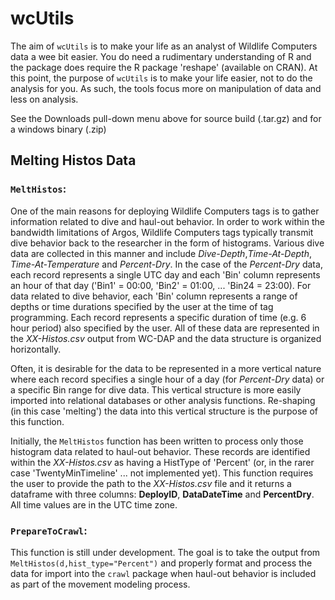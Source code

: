 # wcUtils

The aim of `wcUtils` is to make your life as an analyst of Wildlife Computers data a wee bit easier. You do need a rudimentary understanding of R and the package does require the R package 'reshape' (available on CRAN). At this point, the purpose of `wcUtils` is to make your life easier, not to do the analysis for you. As such, the tools focus more on manipulation of data and less on analysis. 

See the Downloads pull-down menu above for source build (.tar.gz) and for a windows binary (.zip)

## Melting Histos Data

### `MeltHistos`:

One of the main reasons for deploying Wildlife Computers tags is to gather information related to dive and haul-out behavior. In order to work within the bandwidth limitations of Argos, Wildlife Computers tags typically transmit dive behavior back to the researcher in the form of histograms. Various dive data are collected in this manner and include *Dive-Depth*,*Time-At-Depth*, *Time-At-Temperature* and *Percent-Dry*. In the case of the *Percent-Dry* data, each record represents a single UTC day and each 'Bin' column represents an hour of that day ('Bin1' = 00:00, 'Bin2' = 01:00, ... 'Bin24 = 23:00). For data related to dive behavior, each 'Bin' column represents a range of depths or time durations specified by the user at the time of tag programming. Each record represents a specific duration of time (e.g. 6 hour period) also specified by the user. All of these data are represented in the *XX-Histos.csv* output from WC-DAP and the data structure is organized horizontally.

Often, it is desirable for the data to be represented in a more vertical nature where each record specifies a single hour of a day (for *Percent-Dry* data) or a specific Bin range for dive data. This vertical structure is more easily imported into relational databases or other analysis functions. Re-shaping (in this case 'melting') the data into this vertical structure is the purpose of this function.

Initially, the `MeltHistos` function has been written to process only those histogram data related to haul-out behavior. These records are identified within the *XX-Histos.csv* as having a HistType of 'Percent' (or, in the rarer case 'TwentyMinTimeline' ... not implemented yet). This function requires the user to provide the path to the *XX-Histos.csv* file and it returns a dataframe with three columns: **DeployID**, **DataDateTime** and **PercentDry**. All time values are in the UTC time zone.

### `PrepareToCrawl`:

This function is still under development. The goal is to take the output from `MeltHistos(d,hist_type="Percent")` and properly format and process the data for import into the `crawl` package when haul-out behavior is included as part of the movement modeling process.